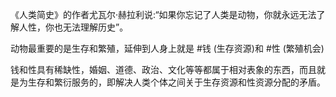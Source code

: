 《人类简史》的作者尤瓦尔·赫拉利说:“如果你忘记了人类是动物，你就永远无法了解人性，你也无法理解历史”。

动物最重要的是生存和繁殖，延伸到人身上就是 #钱 (生存资源)和 #性 (繁殖机会)

钱和性具有稀缺性，婚姻、道德、政治、文化等等都属于相对表象的东西，而且就是为生存和繁衍服务的，即解决人类个体之间关于生存资源和性资源分配的矛盾。